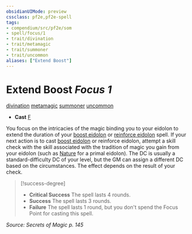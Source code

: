 ```yaml
---
obsidianUIMode: preview
cssclass: pf2e,pf2e-spell
tags:
- compendium/src/pf2e/som
- spell/focus/1
- trait/divination
- trait/metamagic
- trait/summoner
- trait/uncommon
aliases: ["Extend Boost"]
---
```

# Extend Boost *Focus 1*   
[divination](../../Rules/traits/divination.md)  [metamagic](../../Rules/traits/metamagic.md)  [summoner](../../Rules/traits/summoner-som.md)  [uncommon](../../Rules/traits/uncommon.md)  

- **Cast** [F](../../Rules/core-rulebook/chapter-9-playing-the-game.md#Actions "Free Action") 

You focus on the intricacies of the magic binding you to your eidolon to extend the duration of your [boost eidolon](boost-eidolon-som.md) or [reinforce eidolon](reinforce-eidolon-som.md) spell. If your next action is to cast [boost eidolon](boost-eidolon-som.md) or reinforce eidolon, attempt a skill check with the skill associated with the tradition of magic you gain from your eidolon (such as [Nature](../skills.md#Nature) for a primal eidolon). The DC is usually a standard-difficulty DC of your level, but the GM can assign a different DC based on the circumstances. The effect depends on the result of your check.

> [!success-degree] 
> - **Critical Success** The spell lasts 4 rounds.
> - **Success** The spell lasts 3 rounds.
> - **Failure** The spell lasts 1 round, but you don't spend the Focus Point for casting this spell.

*Source: Secrets of Magic p. 145*